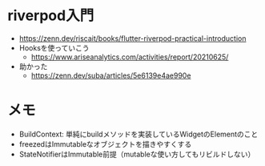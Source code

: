 # riverpod入門
- https://zenn.dev/riscait/books/flutter-riverpod-practical-introduction
- Hooksを使っていこう
    - https://www.ariseanalytics.com/activities/report/20210625/
- 助かった
    - https://zenn.dev/suba/articles/5e6139e4ae990e


# メモ
- BuildContext: 単純にbuildメソッドを実装しているWidgetのElementのこと
- freezedはImmutableなオブジェクトを描きやすくする
- StateNotifierはImmutable前提（mutableな使い方してもリビルドしない）